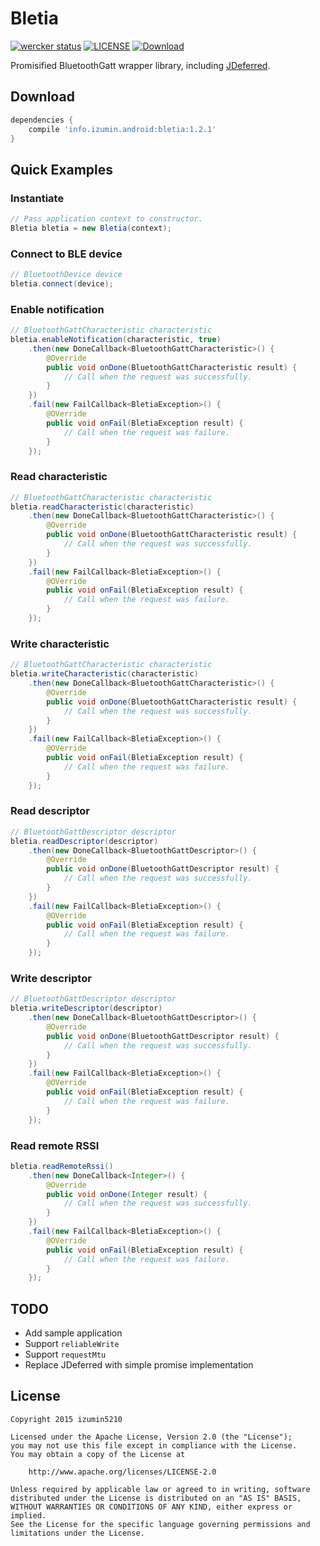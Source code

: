 # Bletia
[![wercker status](https://app.wercker.com/status/480ca2bbd43cc73740554a6ad347cca5/s/master "wercker status")](//app.wercker.com/project/bykey/480ca2bbd43cc73740554a6ad347cca5)
[![LICENSE](https://img.shields.io/badge/license-Apache%202.0-brightgreen.svg "LICENSE")](//github.com/izumin5210/Bletia/blob/master/LICENSE.md)
[![Download](https://api.bintray.com/packages/izumin5210/maven/bletia/images/download.svg)](https://bintray.com/izumin5210/maven/bletia/_latestVersion)

Promisified BluetoothGatt wrapper library, including [JDeferred](https://github.com/jdeferred/jdeferred).

## Download

```groovy
dependencies {
    compile 'info.izumin.android:bletia:1.2.1'
}
```

## Quick Examples
### Instantiate

```java
// Pass application context to constructor.
Bletia bletia = new Bletia(context);
```

### Connect to BLE device

```java
// BluetoothDevice device
bletia.connect(device);
```

### Enable notification

```java
// BluetoothGattCharacteristic characteristic 
bletia.enableNotification(characteristic, true)
    .then(new DoneCallback<BluetoothGattCharacteristic>() {
        @Override
        public void onDone(BluetoothGattCharacteristic result) {
            // Call when the request was successfully.
        }
    })
    .fail(new FailCallback<BletiaException>() {
        @OVerride
        public void onFail(BletiaException result) {
            // Call when the request was failure.
        }
    });
```

### Read characteristic

```java
// BluetoothGattCharacteristic characteristic 
bletia.readCharacteristic(characteristic)
    .then(new DoneCallback<BluetoothGattCharacteristic>() {
        @Override
        public void onDone(BluetoothGattCharacteristic result) {
            // Call when the request was successfully.
        }
    })
    .fail(new FailCallback<BletiaException>() {
        @OVerride
        public void onFail(BletiaException result) {
            // Call when the request was failure.
        }
    });
```

### Write characteristic

```java
// BluetoothGattCharacteristic characteristic
bletia.writeCharacteristic(characteristic)
    .then(new DoneCallback<BluetoothGattCharacteristic>() {
        @Override
        public void onDone(BluetoothGattCharacteristic result) {
            // Call when the request was successfully.
        }
    })
    .fail(new FailCallback<BletiaException>() {
        @OVerride
        public void onFail(BletiaException result) {
            // Call when the request was failure.
        }
    });
```

### Read descriptor

```java
// BluetoothGattDescriptor descriptor
bletia.readDescriptor(descriptor)
    .then(new DoneCallback<BluetoothGattDescriptor>() {
        @Override
        public void onDone(BluetoothGattDescriptor result) {
            // Call when the request was successfully.
        }
    })
    .fail(new FailCallback<BletiaException>() {
        @OVerride
        public void onFail(BletiaException result) {
            // Call when the request was failure.
        }
    });
```

### Write descriptor

```java
// BluetoothGattDescriptor descriptor
bletia.writeDescriptor(descriptor)
    .then(new DoneCallback<BluetoothGattDescriptor>() {
        @Override
        public void onDone(BluetoothGattDescriptor result) {
            // Call when the request was successfully.
        }
    })
    .fail(new FailCallback<BletiaException>() {
        @OVerride
        public void onFail(BletiaException result) {
            // Call when the request was failure.
        }
    });
```

### Read remote RSSI

```java
bletia.readRemoteRssi()
    .then(new DoneCallback<Integer>() {
        @Override
        public void onDone(Integer result) {
            // Call when the request was successfully.
        }
    })
    .fail(new FailCallback<BletiaException>() {
        @OVerride
        public void onFail(BletiaException result) {
            // Call when the request was failure.
        }
    });
```

## TODO

* Add sample application
* Support `reliableWrite`
* Support `requestMtu`
* Replace JDeferred with simple promise implementation

## License

```
Copyright 2015 izumin5210

Licensed under the Apache License, Version 2.0 (the "License");
you may not use this file except in compliance with the License.
You may obtain a copy of the License at

    http://www.apache.org/licenses/LICENSE-2.0

Unless required by applicable law or agreed to in writing, software
distributed under the License is distributed on an "AS IS" BASIS,
WITHOUT WARRANTIES OR CONDITIONS OF ANY KIND, either express or implied.
See the License for the specific language governing permissions and
limitations under the License.
```
